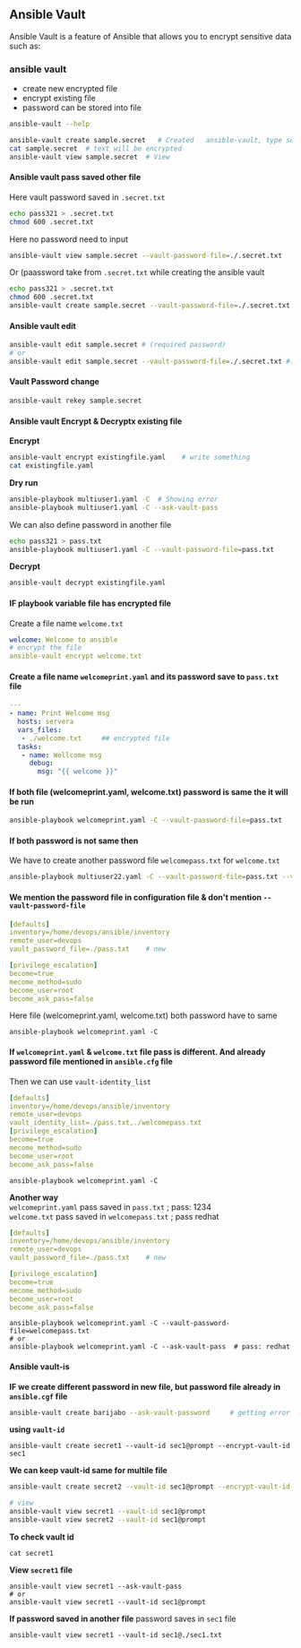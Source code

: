 ## Ansible Vault

Ansible Vault is a feature of Ansible that allows you to encrypt sensitive data such as:

### ansible vault
- create new encrypted file
- encrypt existing file
- password can be stored into file
```bash
ansible-vault --help
```

```bash
ansible-vault create sample.secret   # Created   ansible-vault, type something
cat sample.secret  # text will be encrypted 
ansible-vault view sample.secret  # View
```

#### Ansible vault pass saved other file 

Here vault password saved in `.secret.txt` 
```bash
echo pass321 > .secret.txt
chmod 600 .secret.txt
``` 
Here no password need to input
```bash
ansible-vault view sample.secret --vault-password-file=./.secret.txt
```

Or (paassword take from `.secret.txt` while creating the ansible vault
```bash
echo pass321 > .secret.txt
chmod 600 .secret.txt
ansible-vault create sample.secret --vault-password-file=./.secret.txt
```

#### Ansible vault edit

```bash
ansible-vault edit sample.secret # (required password)
# or
ansible-vault edit sample.secret --vault-password-file=./.secret.txt #(no password required)
```

#### Vault Password change

```bash
ansible-vault rekey sample.secret
```

#### Ansible vault Encrypt & Decryptx existing file

**Encrypt**
```bash
ansible-vault encrypt existingfile.yaml    # write something
cat existingfile.yaml
```

**Dry run**
```bash
ansible-playbook multiuser1.yaml -C  # Showing error
ansible-playbook multiuser1.yaml -C --ask-vault-pass
```
We can also define password in another file
```bash
echo pass321 > pass.txt
ansible-playbook multiuser1.yaml -C --vault-password-file=pass.txt
```


**Decrypt**
```bash
ansible-vault decrypt existingfile.yaml
```


#### IF playbook variable file has encrypted file

Create a file name `welcome.txt`
```yaml
welcome: Welcome to ansible
# encrypt the file 
ansible-vault encrypt welcome.txt 
```

#### Create a file name `welcomeprint.yaml` and its password save to `pass.txt` file
```yaml
---
- name: Print Welcome msg
  hosts: servera
  vars_files:
   - ./welcome.txt     ## encrypted file
  tasks:
   - name: Wellcome msg
     debug:
       msg: "{{ welcome }}"
```

#### If both file (welcomeprint.yaml, welcome.txt) password is same the it will be run
```bash
ansible-playbook welcomeprint.yaml -C --vault-password-file=pass.txt
```

#### If both password is not same then 

We have to create another password file `welcomepass.txt` for `welcome.txt`

```bash
ansible-playbook multiuser22.yaml -C --vault-password-file=pass.txt --vault-password-file=welcomepass.txt
```


#### We mention the password file in configuration file & don't mention  `--vault-password-file`

```yaml
[defaults]
inventory=/home/devops/ansible/inventory
remote_user=devops
vault_password_file=./pass.txt    # new

[privilege_escalation]
become=true
mecome_method=sudo
become_user=root
become_ask_pass=false
```
Here file (welcomeprint.yaml, welcome.txt) both password have to same
```
ansible-playbook welcomeprint.yaml -C 
```


#### If `welcomeprint.yaml` & `welcome.txt` file pass is different. And already password file mentioned in `ansible.cfg` file
Then we can use `vault-identity_list`

```yaml
[defaults]
inventory=/home/devops/ansible/inventory
remote_user=devops
vault_identity_list=./pass.txt,./welcomepass.txt
[privilege_escalation]
become=true
mecome_method=sudo
become_user=root
become_ask_pass=false
```

```
ansible-playbook welcomeprint.yaml -C 
```


**Another way <br>**
`welcomeprint.yaml` pass saved in `pass.txt` ; pass: 1234 <br>
`welcome.txt` pass saved in `welcomepass.txt` ; pass redhat


```yaml
[defaults]
inventory=/home/devops/ansible/inventory
remote_user=devops
vault_password_file=./pass.txt    # new

[privilege_escalation]
become=true
mecome_method=sudo
become_user=root
become_ask_pass=false
```

```
ansible-playbook welcomeprint.yaml -C --vault-password-file=welcomepass.txt
# or
ansible-playbook welcomeprint.yaml -C --ask-vault-pass  # pass: redhat
```






####  Ansible vault-is
**IF we create different password in new file, but password file already in `ansible.cgf` file**

```bash
ansible-vault create barijabo --ask-vault-password     # getting error
```

**using `vault-id`**
```
ansible-vault create secret1 --vault-id sec1@prompt --encrypt-vault-id sec1
```
**We can keep vault-id same for multile file**
```bash
ansible-vault create secret2 --vault-id sec1@prompt --encrypt-vault-id sec1

# view
ansible-vault view secret1 --vault-id sec1@prompt
ansible-vault view secret2 --vault-id sec1@prompt
```

**To check vault id**
```
cat secret1
```
**View `secret1` file**
```
ansible-vault view secret1 --ask-vault-pass
# or
ansible-vault view secret1 --vault-id sec1@prompt
```

**If password saved in another file**
password saves in `sec1` file
```
ansible-vault view secret1 --vault-id sec1@./sec1.txt
```



#### 



